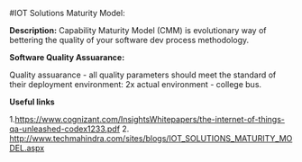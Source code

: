 #IOT Solutions Maturity Model: 

**Description:** Capability Maturity Model (CMM) is evolutionary way of bettering the quality of your software dev process methodology.


**Software Quality Assuarance:**

Quality assuarance - all quality parameters should meet the standard of their deployment environment: 2x actual environment - college bus. 



**Useful links** 

1.https://www.cognizant.com/InsightsWhitepapers/the-internet-of-things-qa-unleashed-codex1233.pdf 
2. http://www.techmahindra.com/sites/blogs/IOT_SOLUTIONS_MATURITY_MODEL.aspx
